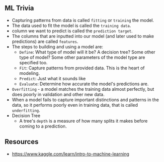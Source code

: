 ## ML Trivia
- Capturing patterns from data is called `fitting` or `training` the model.
- The data used to fit the model is called the `training data`.
- column we want to predict is called the `prediction target`.
- The columns that are inputted into our model (and later used to make predictions) are called `features`.
- The steps to building and using a model are:
  - `Define`: What type of model will it be? A decision tree? Some other type of model? Some other parameters of the model type are specified too.
  - `Fit`: Capture patterns from provided data. This is the heart of modeling.
  - `Predict`: Just what it sounds like
  - `Evaluate`: Determine how accurate the model's predictions are.
-  `Overfitting` - a model matches the training data almost perfectly, but does poorly in validation and other new data.
- When a model fails to capture important distinctions and patterns in the data, so it performs poorly even in training data, that is called `underfitting`.
- Decision Tree
  - A tree's `depth` is a measure of how many splits it makes before coming to a prediction.

## Resources
- https://www.kaggle.com/learn/intro-to-machine-learning